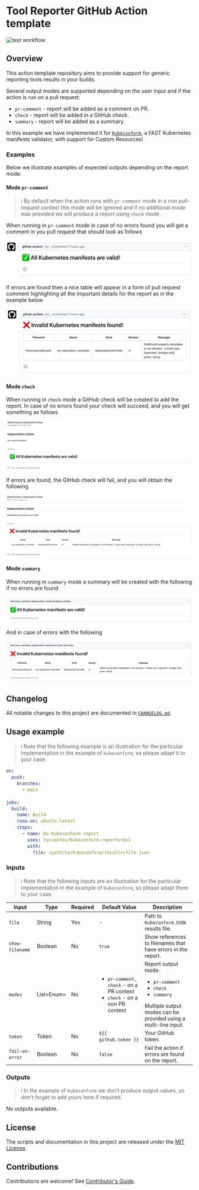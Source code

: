 [kubeconform]: https://github.com/yannh/kubeconform
[test-badge]: https://github.com/tvcsantos/tool-reporter-action-template/actions/workflows/test.yml/badge.svg

# Tool Reporter GitHub Action template

![test workflow][test-badge]

## Overview

This action template repository aims to provide support for generic reporting tools results in your builds.

Several output modes are supported depending on the user input and if the action is run on a pull request:
- `pr-comment` - report will be added as a comment on PR.
- `check` - report will be added in a GitHub check.
- `summary` - report will be added as a summary.

In this example we have implemented it for [`Kubeconform`][kubeconform], a FAST Kubernetes manifests validator, with
support for Custom Resources!

### Examples

Below we illustrate examples of expected outputs depending on the report mode.

#### Mode `pr-comment`

> ℹ️ By default when the action runs with `pr-comment` mode in a non pull-request context this mode will be ignored and
> if no additional mode was provided we will produce a report using `check` mode .

When running in `pr-comment` mode in case of no errors found you will get a comment in you pull request that should look
as follows

![pr-comment-ok](docs/images/pr_comment_ok_example.png)

If errors are found then a nice table will appear in a form of pull request comment highlighting all the important
details for the report as in the example below

![pr-comment-error](docs/images/pr_comment_error_example.png)

#### Mode `check`

When running in `check` mode a GitHub check will be created to add the report. In case of no errors found your check
will succeed, and you will get something as follows

![check-ok](docs/images/check_ok_example.png)

If errors are found, the GitHub check will fail, and you will obtain the following

![check-error](docs/images/check_error_example.png)

#### Mode `summary`

When running in `summary` mode a summary will be created with the following if no errors are found

![summary-ok](docs/images/summary_ok_example.png)

And in case of errors with the following 

![summary-error](docs/images/summary_error_example.png)

## Changelog

All notable changes to this project are documented in [`CHANGELOG.md`](CHANGELOG.md).

## Usage example

> ℹ️ Note that the following example is an illustration for the particular implementation in the example of
> `Kubeconform`, so please adapt it to your case.

```yaml
on:
  push:
    branches:
      - main

jobs:
  build:
    name: Build 
    runs-on: ubuntu-latest
    steps:
      - name: Do Kubeconform report
        uses: tvcsantos/kubeconform-reporter@v1
        with:
          file: /path/to/kubeconform/results/file.json
```

### Inputs

> ℹ️ Note that the following inputs are an illustration for the particular implementation in the example of
> `Kubeconform`, so please adapt them to your case.

| Input           | Type         | Required | Default Value                                                                                 | Description                                                                                                                                         |
|-----------------|--------------|----------|-----------------------------------------------------------------------------------------------|-----------------------------------------------------------------------------------------------------------------------------------------------------|
| `file`          | String       | Yes      | -                                                                                             | Path to `Kubeconform` `JSON` results file.                                                                                                          |
| `show-filename` | Boolean      | No       | `true`                                                                                        | Show references to filenames that have errors in the report.                                                                                        |
| `modes`         | List\<Enum\> | No       | <ul><li>`pr-comment, check` - on a PR context</li><li>`check` - on a non PR context</li></ul> | Report output mode. <ul><li>`pr-comment`</li><li>`check`</li><li>`summary`</li></ul>Multiple output modes can be provided using a multi-line input. |
| `token`         | Token        | No       | `${{ github.token }}`                                                                         | Your GitHub token.                                                                                                                                  |
| `fail-on-error` | Boolean      | No       | `false`                                                                                       | Fail the action if errors are found on the report.                                                                                                  |

### Outputs

> ℹ️ In the example of `Kubeconform` we don't produce output values, so don't forget to add yours here if required.

No outputs available.

## License

The scripts and documentation in this project are released under the [MIT License](LICENSE.md).

## Contributions

Contributions are welcome! See [Contributor's Guide](CONTRIBUTING.md).
